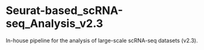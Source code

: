 # Seurat-based_scRNA-seq_Analysis_v2.3
In-house pipeline for the analysis of large-scale scRNA-seq datasets (v2.3).

